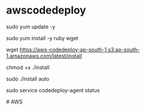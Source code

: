 # awscodedeploy

sudo yum update -y

sudo yum install -y ruby wget

wget https://aws-codedeploy-ap-south-1.s3.ap-south-1.amazonaws.com/latest/install

chmod +x ./install

sudo ./install auto

sudo service codedeploy-agent status

#   A W S  
 